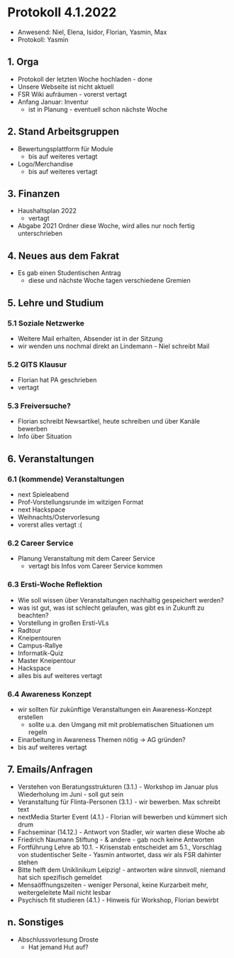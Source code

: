 ---
---

# Protokoll 4.1.2022

- Anwesend: Niel, Elena, Isidor, Florian, Yasmin, Max
- Protokoll: Yasmin

## 1. Orga

- Protokoll der letzten Woche hochladen - done
- Unsere Webseite ist nicht aktuell
- FSR Wiki aufräumen - vorerst vertagt
- Anfang Januar: Inventur
  - ist in Planung - eventuell schon nächste Woche

## 2. Stand Arbeitsgruppen

- Bewertungsplattform für Module
  - bis auf weiteres vertagt
- Logo/Merchandise
  - bis auf weiteres vertagt

## 3. Finanzen

- Haushaltsplan 2022
  - vertagt
- Abgabe 2021 Ordner diese Woche, wird alles nur noch fertig unterschrieben

## 4. Neues aus dem Fakrat

- Es gab einen Studentischen Antrag
  - diese und nächste Woche tagen verschiedene Gremien

## 5. Lehre und Studium

### 5.1 Soziale Netzwerke

- Weitere Mail erhalten, Absender ist in der Sitzung
- wir wenden uns nochmal direkt an Lindemann - Niel schreibt Mail

### 5.2 GITS Klausur

- Florian hat PA geschrieben
- vertagt

### 5.3 Freiversuche?

- Florian schreibt Newsartikel, heute schreiben und über Kanäle bewerben
- Info über Situation

## 6. Veranstaltungen

### 6.1 (kommende) Veranstaltungen

- next Spieleabend
- Prof-Vorstellungsrunde im witzigen Format
- next Hackspace
- Weihnachts/Ostervorlesung
- vorerst alles vertagt :(

### 6.2 Career Service

- Planung Veranstaltung mit dem Career Service
  - vertagt bis Infos vom Career Service kommen

### 6.3 Ersti-Woche Reflektion

- Wie soll wissen über Veranstaltungen nachhaltig gespeichert werden?
- was ist gut, was ist schlecht gelaufen, was gibt es in Zukunft zu beachten?
- Vorstellung in großen Ersti-VLs
- Radtour
- Kneipentouren
- Campus-Rallye
- Informatik-Quiz
- Master Kneipentour
- Hackspace
- alles bis auf weiteres vertagt

### 6.4 Awareness Konzept

- wir sollten für zukünftige Veranstaltungen ein Awareness-Konzept erstellen
  - sollte u.a. den Umgang mit mit problematischen Situationen um regeln
- Einarbeitung in Awareness Themen nötig -> AG gründen?
- bis auf weiteres vertagt

## 7. Emails/Anfragen

- Verstehen von Beratungsstrukturen (3.1.) - Workshop im Januar plus Wiederholung im Juni - soll gut sein
- Veranstaltung für Flinta-Personen (3.1.) - wir bewerben. Max schreibt text
- nextMedia Starter Event (4.1.) - Florian will bewerben und kümmert sich drum
- Fachseminar (14.12.) - Antwort von Stadler, wir warten diese Woche ab
- Friedrich Naumann Stiftung - & andere - gab noch keine Antworten
- Fortführung Lehre ab 10.1. - Krisenstab entscheidet am 5.1., Vorschlag von studentischer Seite - Yasmin antwortet, dass wir als FSR dahinter stehen
- Bitte helft dem Uniklinikum Leipzig! - antworten wäre sinnvoll, niemand hat sich spezifisch gemeldet
- Mensaöffnungszeiten - weniger Personal, keine Kurzarbeit mehr, weitergeleitete Mail nicht lesbar
- Psychisch fit studieren (4.1.) - Hinweis für Workshop, Florian bewirbt

## n. Sonstiges

- Abschlussvorlesung Droste
  - Hat jemand Hut auf?
